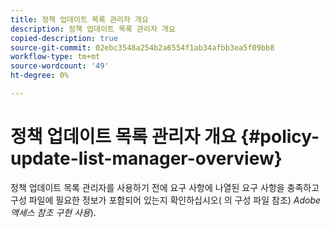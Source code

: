 ```yaml
---
title: 정책 업데이트 목록 관리자 개요
description: 정책 업데이트 목록 관리자 개요
copied-description: true
source-git-commit: 02ebc3548a254b2a6554f1ab34afbb3ea5f09bb8
workflow-type: tm+mt
source-wordcount: '49'
ht-degree: 0%

---
```


# 정책 업데이트 목록 관리자 개요 {#policy-update-list-manager-overview}

정책 업데이트 목록 관리자를 사용하기 전에 요구 사항에 나열된 요구 사항을 충족하고 구성 파일에 필요한 정보가 포함되어 있는지 확인하십시오( 의 구성 파일 참조) *Adobe 액세스 참조 구현 사용*).
